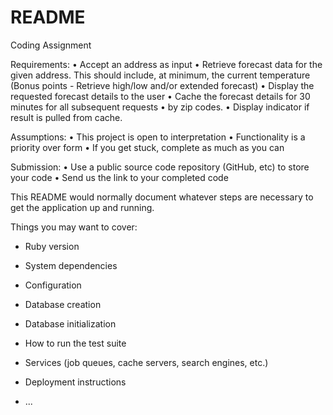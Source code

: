# README
Coding Assignment

Requirements:
•	Accept an address as input
•	Retrieve forecast data for the given address. This should include, at minimum, the current temperature (Bonus points - Retrieve high/low and/or extended forecast)
•	Display the requested forecast details to the user
•	Cache the forecast details for 30 minutes for all subsequent requests
    •    by zip codes.
•   Display indicator if result is pulled from cache.

Assumptions:
•	This project is open to interpretation
•	Functionality is a priority over form
•	If you get stuck, complete as much as you can

Submission:
•	Use a public source code repository (GitHub, etc) to store your code
•	Send us the link to your completed code



This README would normally document whatever steps are necessary to get the
application up and running.

Things you may want to cover:

* Ruby version

* System dependencies

* Configuration

* Database creation

* Database initialization

* How to run the test suite

* Services (job queues, cache servers, search engines, etc.)

* Deployment instructions

* ...
